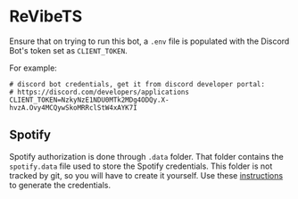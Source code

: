 # ReVibeTS

Ensure that on trying to run this bot, a `.env` file is populated with the Discord Bot's token set as `CLIENT_TOKEN`.

For example:
```
# discord bot credentials, get it from discord developer portal:
# https://discord.com/developers/applications
CLIENT_TOKEN=NzkyNzE1NDU0MTk2MDg4ODQy.X-hvzA.Ovy4MCQywSkoMRRclStW4xAYK7I
```

## Spotify

Spotify authorization is done through `.data` folder. That folder contains the `spotify.data` file used to store the
Spotify credentials. This folder is not tracked by git, so you will have to create it yourself. Use these
[instructions](https://github.com/play-dl/play-dl/tree/main/instructions) to generate the credentials.